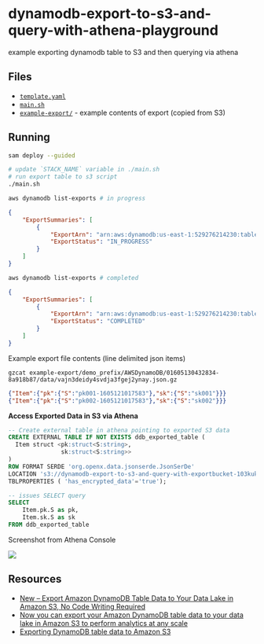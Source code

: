 # dynamodb-export-to-s3-and-query-with-athena-playground

example exporting dynamodb table to S3 and then querying via athena

## Files

* [`template.yaml`](template.yaml)
* [`main.sh`](main.sh)
* [`example-export/`](example-export) - example contents of export (copied from S3)

## Running

```sh
sam deploy --guided

# update `STACK_NAME` variable in ./main.sh
# run export table to s3 script
./main.sh

aws dynamodb list-exports # in progress
```

```json
{
    "ExportSummaries": [
        {
            "ExportArn": "arn:aws:dynamodb:us-east-1:529276214230:table/dynamodb-export-to-s3-and-query-with-athena-playground-v2-MyTable-1WGSJ3W2WJWPK/export/01605130432834-8a918b87",
            "ExportStatus": "IN_PROGRESS"
        }
    ]
}
```

```sh
aws dynamodb list-exports # completed
```
```json
{
    "ExportSummaries": [
        {
            "ExportArn": "arn:aws:dynamodb:us-east-1:529276214230:table/dynamodb-export-to-s3-and-query-with-athena-playground-v2-MyTable-1WGSJ3W2WJWPK/export/01605130432834-8a918b87",
            "ExportStatus": "COMPLETED"
        }
    ]
}
```

Example export file contents (line delimited json items)

`gzcat example-export/demo_prefix/AWSDynamoDB/01605130432834-8a918b87/data/vajn3deidy4svdja3fgej2ynay.json.gz`

```json
{"Item":{"pk":{"S":"pk001-1605121017583"},"sk":{"S":"sk001"}}}
{"Item":{"pk":{"S":"pk002-1605121017583"},"sk":{"S":"sk002"}}}
```

**Access Exported Data in S3 via Athena**

```sql
-- Create external table in athena pointing to exported S3 data
CREATE EXTERNAL TABLE IF NOT EXISTS ddb_exported_table (
  Item struct <pk:struct<S:string>,
               sk:struct<S:string>>
)
ROW FORMAT SERDE 'org.openx.data.jsonserde.JsonSerDe'
LOCATION 's3://dynamodb-export-to-s3-and-query-with-exportbucket-103kukqwmab7n/demo_prefix/AWSDynamoDB/01605130432834-8a918b87/data/'
TBLPROPERTIES ( 'has_encrypted_data'='true');

-- issues SELECT query
SELECT
    Item.pk.S as pk,
    Item.sk.S as sk
FROM ddb_exported_table
```

Screenshot from Athena Console

![](https://www.evernote.com/l/AAH1H1K1GLJAp72MXnQvHCiOBLxptt9FkrYB/image.png)

## Resources

* [New – Export Amazon DynamoDB Table Data to Your Data Lake in Amazon S3, No Code Writing Required](https://aws.amazon.com/blogs/aws/new-export-amazon-dynamodb-table-data-to-data-lake-amazon-s3/)
* [Now you can export your Amazon DynamoDB table data to your data lake in Amazon S3 to perform analytics at any scale](https://aws.amazon.com/about-aws/whats-new/2020/11/now-you-can-export-your-amazon-dynamodb-table-data-to-your-data-lake-in-amazon-s3-to-perform-analytics-at-any-scale/)
* [Exporting DynamoDB table data to Amazon S3](https://docs.aws.amazon.com/amazondynamodb/latest/developerguide/DataExport.html)
